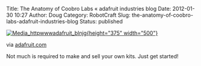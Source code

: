 Title: The Anatomy of Coobro Labs « adafruit industries blog
Date: 2012-01-30 10:27
Author: Doug
Category: RobotCraft
Slug: the-anatomy-of-coobro-labs-adafruit-industries-blog
Status: published

[![Media_httpwwwadafruit_blnjg](http://getfile2.posterous.com/getfile/files.posterous.com/littleideas/sEyvAfpdtFfIBGsdClbGupGqlEttCryjckbemfbDGquJikbuaxpooJpqGrHp/media_httpwwwadafruit_BlnJG.jpg.scaled500.jpg){height="375" width="500"}](http://getfile3.posterous.com/getfile/files.posterous.com/littleideas/sEyvAfpdtFfIBGsdClbGupGqlEttCryjckbemfbDGquJikbuaxpooJpqGrHp/media_httpwwwadafruit_BlnJG.jpg.scaled1000.jpg)

via [adafruit.com](http://www.adafruit.com/blog/2012/01/30/the-anatomy-of-coobro-labs/)

Not much is required to make and sell your own kits. Just get started!
